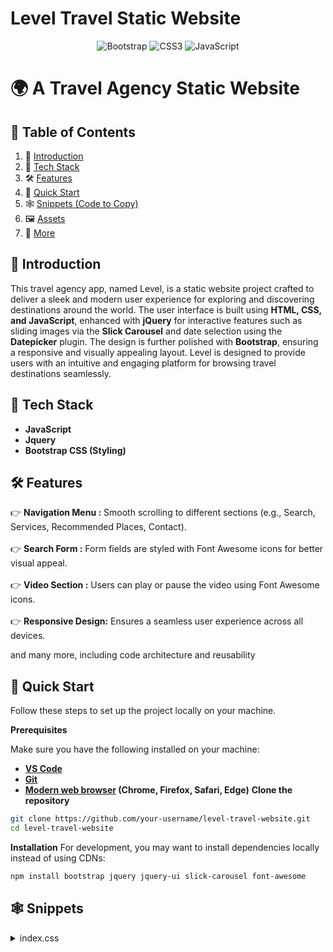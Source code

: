 # Level Travel Static Website

<p align="center">
  <img src="https://img.shields.io/badge/Bootstrap-7952B3?style=for-the-badge&logo=bootstrap&logoColor=white" alt="Bootstrap">
  <img src="https://img.shields.io/badge/CSS3-1572B6?style=for-the-badge&logo=css3&logoColor=white" alt="CSS3">
  <img src="https://img.shields.io/badge/JavaScript-F7DF1E?style=for-the-badge&logo=javascript&logoColor=black" alt="JavaScript">
</p>

# 🌍 A Travel Agency Static Website

## 📖 Table of Contents
1. 🤖 [Introduction](#introduction)
2. 🔧 [Tech Stack](#tech-stack)
3. 🛠 [Features](#features)
4. 🚀 [Quick Start](#quick-start)
5. 🕸️ [Snippets (Code to Copy)](#snippets)
6. 🖼 [Assets](#assets)
7. 📌 [More](#more)

<a id="introduction"></a>
## 🤖 Introduction
This travel agency app, named Level, is a static website project crafted to deliver a sleek and modern user experience for exploring and discovering destinations around the world. The user interface is built using **HTML, CSS, and JavaScript**, enhanced with **jQuery** for interactive features such as sliding images via the **Slick Carousel** and date selection using the **Datepicker** plugin. The design is further polished with **Bootstrap**, ensuring a responsive and visually appealing layout. Level is designed to provide users with an intuitive and engaging platform for browsing travel destinations seamlessly.

<a id="tech-stack"></a>
## 🔧 Tech Stack
- **JavaScript**
- **Jquery**
- **Bootstrap CSS (Styling)**

<a id="features"></a>
## 🛠 Features
👉 **Navigation Menu :** Smooth scrolling to different sections (e.g., Search, Services, Recommended Places, Contact).</br></br>
👉 **Search Form :** Form fields are styled with Font Awesome icons for better visual appeal.</br></br>
👉 **Video Section :** Users can play or pause the video using Font Awesome icons.</br></br>
👉 **Responsive Design:** Ensures a seamless user experience across all devices.</br>

and many more, including code architecture and reusability

<a id="quick-start"></a>
## 🚀 Quick Start
Follow these steps to set up the project locally on your machine.

**Prerequisites**

Make sure you have the following installed on your machine:
- **[VS Code](https://code.visualstudio.com/download)**
- **[Git](https://git-scm.com/)**
- **[Modern web browser](#) (Chrome, Firefox, Safari, Edge)**
**Clone the repository**
```bash
git clone https://github.com/your-username/level-travel-website.git
cd level-travel-website
```
**Installation**
For development, you may want to install dependencies locally instead of using CDNs:
```bash
npm install bootstrap jquery jquery-ui slick-carousel font-awesome
```
## 🕸️ Snippets
<details>
<summary>index.css</summary>
```:root {
    /* COLORS */
    --color-primary: #ee5057;
    --color-secondary: #111;
    --color-text: #898989;
    --color-light: #f4f4f4;

    /* FONTS */
    --font-primary: 'Open Sans', Helvetica, Arial, sans-serif;
    --font-bold: 700;
    --font-light: 400;
    --font-size-text: 13px;
    --font-size-title: 20px;
    --font-size-section-title: 48px;

    /* SIZE */
    --size-primary: 25px;
    --size-half: calc(var(--size-primary) / 2);
    --size-double: calc(var(--size-primary) * 2);
    --margin-primary: var(--size-primary);
    --margin-half: calc(var(--size-primary) / 2);
    --margin-double: calc(var(--size-primary) * 2);
    --padding-primary: var(--size-primary);
    --padding-half: var(--size-half);
    --padding-double: var(--size-double);
    --height-primary: 120px;
}

html {
    scroll-behavior: smooth;
    scroll-padding-top: 0px;
}

a {
    color: inherit;
    text-decoration: none;
}

/* VIDEO */
.video-container {
    overflow: hidden;
    width: 100%;
    height: 257px;
    position: relative;
}

.video-overlay {
    position: absolute;
    background-color: rgb(0 0 0 / 50%);
    width: 100%;
    height: 257px;
    z-index: 1;
    justify-content: center;
    align-items: center;
    display: flex;
}

.video-control-play , .video-control-pause {
    color: white;
    font-size: var(--font-size-section-title);
    cursor: pointer;
}

.video-control-pause {
    display: none;
}

.video-container video {
    width: 100%;
}

@media (min-width: 768px) {
    .navbar {
        height: var(--height-primary);
    }

    .navbar .navbar-nav .level-nav-link.nav-link {
        padding: var(--padding-double) var(--padding-primary);
    }

    .video-container {
        height: 515px;
    }

    .video-overlay {
        height: 515px;
    }
}

/* NABVAR */
.navbar .navbar-nav .level-nav-link.nav-link {
    padding-right: var(--padding-primary);
    padding-left: var(--padding-primary);
}

.navbar .navbar-nav .level-nav-link.nav-link.active,
.navbar .navbar-nav .level-nav-link.nav-link:hover {
    background-color: var(--color-primary);
    color: white;
}

.navbar-brand {
    display: flex;
    align-items: center;
    justify-content: space-between;
}

.navbar-brand h1 {margin: 0px;}

/* HERO */
.hero {
    position: relative;
    background: url('../images/bg-img-1.jpg') no-repeat center center;
    height: 515px;
    display: flex;
    align-items: center;
    justify-content: center;
}

.search-form {
    background-color: white;
    display: flex;
    align-items: center;
    justify-content: center;
    flex-wrap: wrap;
    gap: var(--size-half);
    padding: var(--padding-double) var(--padding-primary);
}

.form-group {
    flex: 1 25%;/*flex-grow=1, flex-shrink=1, flex-basis=25%*/
    position: relative;
    display: flex;
    align-items: center;
}

.form-group .form-control {
    padding-left: var(--padding-double);
    border-radius: 0;
}

.form-group i {
    position: absolute;
    font-size: var(--font-size-title);
    color: var(--color-primary);
    left: var(--size-half);
}

.btn-primary {
    background-color: var(--color-primary);
    border-radius: 0;
    border: none;
    width: 100%;
    text-transform: uppercase;
    font-weight: var(--font-bold);
}

.btn-primary:hover {
    background-color: #c3343d;
}

.need-help {
    background-color: white;
    padding: 0 var(--padding-double) var(--padding-half);
    font-size: .8rem;
}

/* SUBSCRIBE */
section {
    padding: var(--padding-double) 0;
    position: relative;
}

.section-color {
    background-color: var(--color-primary);
    color: white;
}

.section-title {font-size: var(--font-size-section-title);}
.section-subtitle {font-size: var(--font-size-title);}

.btn-white {
    border: 2px solid white;
    background-color: inherit;
    color: white;
    padding: var(--padding-half) var(--padding-primary);
}

.btn-white:hover {
    background-color: white;
    color: var(--color-primary);
}

/* SERVICES */
.section-down-arrow {
    position: absolute;
    top: 0;
    width: 100%;
    height: var(--height-primary);
}

.article {
    text-align: center;
    margin-top: var(--size-double);
    transition: all .2s ease-in;
    color: var(--color-primary);
    padding: var(--padding-primary);
}

.article:hover {
    scale: 1.1;
    box-shadow: 0 0 7px 0 var(--color-text);
}

.article-icon {
    font-size: 4rem;
    margin-bottom: var(--margin-primary);
}

.article p {
    font-size: var(--font-size-title);
}

.btn-fit {
    width: max-content;
}

/* SLIDER */
.section-gray {
    background-color: var(--color-light);
}

.level-slider-item {
    background-color: white;
    margin-right: var(--margin-half);
}

.level-slider-item img {
    width: 100%;
}

.level-slider-item-container {
    padding: var(--padding-primary);
}

.level-slider-item-container h3 {
    font-size: var(--font-size-title);
    color: var(--color-primary);
}

.level-slider-item-container p {
    font-size: var(--font-size-text);
    color: var(--color-text);
}

/* STAR PLACES */

.star-places {
    background-color: white;
}

.star-places-header {
    background-color: var(--color-primary);
    color: white;
    padding: var(--padding-half);
}

.star-places-header h3 {
    font-size: var(--font-size-title);
    font-weight: var(--font-light);
}

.star-places-header p {
    font-size: var(--font-size-text);
    font-weight: var(--font-light);
    margin: 0;
}

.star-places-body {
    padding-bottom: var(--padding-half);
}

.star-places-body a{
    background-color: var(--color-light);
    display: flex;
    justify-content: flex-start;
    gap: var(--size-primary);
    margin: var(--size-primary);
    align-items: center;
    color: var(--color-secondary);
    transition: all .2s ease-in;
}

.star-places-body a:hover {
    background-color: hwb(0 69% 22%);
}

.star-places-body h4 {
    font-size: var(--font-size-title);
    text-transform: uppercase;
}

/* CONTACT */
.contact-form {
    margin: auto;
    width: 100%;
}

.contact-form .form-control {
    background-color: var(--color-light);
    border: none;
    margin-bottom: var(--size-half);
}

.contact-form .form-group i {
    top: var(--size-half);
}

.map-container {
    padding-bottom: var(--size-half);
    width: 100%;
    height: 100%;
    cursor: grab;
}

/* FOOTER */
.footer {
    background-color: var(--color-secondary);
}

.footer p {
    padding: var(--padding-half) 0px;
    color: white;
    text-align: center;
    margin-bottom: 0px;
}

.footer a {
    color: var(--color-primary);
}
```
</details>
